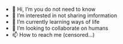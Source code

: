- 👋 Hi, I’m you do not need to know
- 👀 I’m interested in not sharing imformation
- 🌱 I’m currently learning ways of life
- 💞️ I’m looking to collaborate on humans
- 📫 How to reach me (censored...)

<!---
DiaKabaria/DiaKabaria is a ✨ special ✨ repository because its `README.md` (this file) appears on your GitHub profile.
You can click the Preview link to take a look at your changes.
--->
